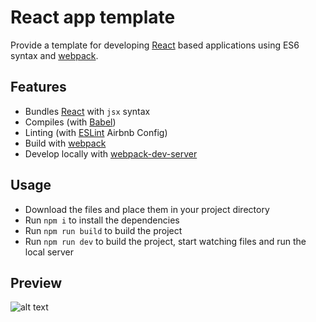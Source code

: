 # React app template

Provide a template for developing [React](https://reactjs.org/) based applications using ES6 syntax and [webpack](https://webpack.js.org/).

## Features

* Bundles [React](https://reactjs.org/) with `jsx` syntax
* Compiles (with [Babel](https://babeljs.io/))
* Linting (with [ESLint](http://eslint.org/) Airbnb Config)
* Build with [webpack](https://webpack.js.org/)
* Develop locally with [webpack-dev-server](https://webpack.js.org/configuration/dev-server/)

## Usage

* Download the files and place them in your project directory
* Run `npm i` to install the dependencies
* Run `npm run build` to build the project
* Run `npm run dev` to build the project, start watching files and run the local server

## Preview
![alt text](https://github.com/hacost/react-app-template/blob/main/src/assets/static/preview.png?raw=true)